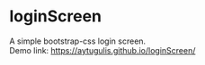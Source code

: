 # loginScreen
A simple bootstrap-css login screen.
<br />
Demo link: https://aytugulis.github.io/loginScreen/
